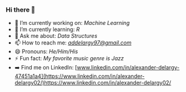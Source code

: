 ### Hi there 👋
- 🔭 I’m currently working on: *Machine Learning*
- 🌱 I’m currently learning: *R*
- 💬 Ask me about: *Data Structures*
- 📫 How to reach me: *addelargy97@gmail.com*
- 😄 Pronouns: *He/Him/His*
- ⚡ Fun fact: *My favorite music genre is Jazz*
- ➡️ Find me on LinkedIn: [www.linkedin.com/in/alexander-delargy-47451a1a4](https://www.linkedin.com/in/alexander-delargy02/)https://www.linkedin.com/in/alexander-delargy02/

